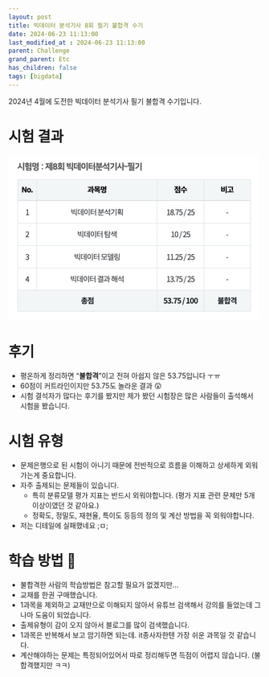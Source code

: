```yaml
---
layout: post
title: 빅데이터 분석기사 8회 필기 불합격 수기
date: 2024-06-23 11:13:00
last_modified_at : 2024-06-23 11:13:00
parent: Challenge
grand_parent: Etc
has_children: false
tags: [bigdata]
---
```



2024년 4월에 도전한 빅데이터 분석기사 필기 불합격 수기입니다.

# 시험 결과

![bigdata_test_2024_04_08.png](./img/bigdata_test_2024_04_08.png)

# 후기

- 평온하게 정리하면 “**불합격**”이고  전혀 아쉽지 않은 53.75입니다 ㅜㅠ
- 60점이 커트라인이지만 53.75도 놀라운 결과 😲
- 시험 결석자가 많다는 후기를 봤지만 제가 봤던 시험장은 많은 사람들이 출석해서 시험을 봤습니다.

# 시험 유형

- 문제은행으로 된 시험이 아니기 때문에 전반적으로 흐름을 이해하고 상세하게 외워가는게 중요합니다.
- 자주 출제되는 문제들이 있습니다.
    - 특히 분류모델 평가 지표는 반드시 외워야합니다. (평가 지표 관련 문제만 5개 이상이였던 것 같아요.)
    - 정확도, 정밀도, 재현율, 특이도 등등의 정의 및 계산 방법을 꼭 외워야합니다.
- 저는 디테일에 실패했네요 ;ㅁ;

# 학습 방법 🤣

- 불합격한 사람의 학습방법은 참고할 필요가 없겠지만…
- 교재를 한권 구매했습니다.
- 1과목을 제외하고 교재만으로 이해되지 않아서  유튜브 검색해서 강의를 들었는데 그나마 도움이 되었습니다.
- 출제유형이 감이 오지 않아서 블로그를 많이 검색했습니다.
- 1과목은 반복해서 보고 암기하면 되는데.  it종사자한텐 가장 쉬운 과목일 것 같습니다.
- 계산해야하는 문제는 특정되어있어서 따로 정리해두면 득점이 어렵지 않습니다. (불합격했지만 ㅋㅋ)
